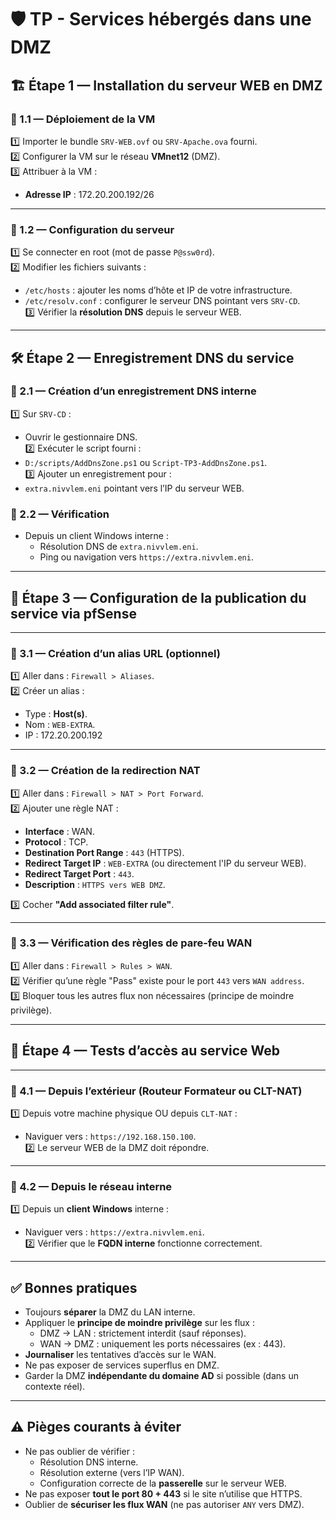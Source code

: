 # 🛡️ TP - Services hébergés dans une DMZ
## 🏗️ Étape 1 — Installation du serveur WEB en DMZ

### 🔸 1.1 — Déploiement de la VM

1️⃣ Importer le bundle `SRV-WEB.ovf` ou `SRV-Apache.ova` fourni.  
2️⃣ Configurer la VM sur le réseau **VMnet12** (DMZ).  
3️⃣ Attribuer à la VM :

- **Adresse IP** : 172.20.200.192/26

---

### 🔸 1.2 — Configuration du serveur

1️⃣ Se connecter en root (mot de passe `P@ssw0rd`).  
2️⃣ Modifier les fichiers suivants :

- `/etc/hosts` : ajouter les noms d’hôte et IP de votre infrastructure.
- `/etc/resolv.conf` : configurer le serveur DNS pointant vers `SRV-CD`.  
    3️⃣ Vérifier la **résolution DNS** depuis le serveur WEB.

---

## 🛠️ Étape 2 — Enregistrement DNS du service

### 🔸 2.1 — Création d’un enregistrement DNS interne

1️⃣ Sur `SRV-CD` :

- Ouvrir le gestionnaire DNS.  
    2️⃣ Exécuter le script fourni :
- `D:/scripts/AddDnsZone.ps1` ou `Script-TP3-AddDnsZone.ps1`.  
    3️⃣ Ajouter un enregistrement pour :
- `extra.nivvlem.eni` pointant vers l’IP du serveur WEB.

### 🔸 2.2 — Vérification

- Depuis un client Windows interne :
    - Résolution DNS de `extra.nivvlem.eni`.
    - Ping ou navigation vers `https://extra.nivvlem.eni`.

---

## 🔐 Étape 3 — Configuration de la publication du service via pfSense

---

### 🔸 3.1 — Création d’un alias URL (optionnel)

1️⃣ Aller dans : `Firewall > Aliases`.  
2️⃣ Créer un alias :

- Type : **Host(s)**.
- Nom : `WEB-EXTRA`.
- IP : 172.20.200.192

---

### 🔸 3.2 — Création de la redirection NAT

1️⃣ Aller dans : `Firewall > NAT > Port Forward`.  
2️⃣ Ajouter une règle NAT :

- **Interface** : WAN.
- **Protocol** : TCP.
- **Destination Port Range** : `443` (HTTPS).
- **Redirect Target IP** : `WEB-EXTRA` (ou directement l'IP du serveur WEB).
- **Redirect Target Port** : `443`.
- **Description** : `HTTPS vers WEB DMZ`.

3️⃣ Cocher **"Add associated filter rule"**.

---

### 🔸 3.3 — Vérification des règles de pare-feu WAN

1️⃣ Aller dans : `Firewall > Rules > WAN`.  
2️⃣ Vérifier qu’une règle "Pass" existe pour le port `443` vers `WAN address`.  
3️⃣ Bloquer tous les autres flux non nécessaires (principe de moindre privilège).

---

## 🧪 Étape 4 — Tests d’accès au service Web

---

### 🔸 4.1 — Depuis l’extérieur (Routeur Formateur ou CLT-NAT)

1️⃣ Depuis votre machine physique OU depuis `CLT-NAT` :

- Naviguer vers : `https://192.168.150.100`.  
    2️⃣ Le serveur WEB de la DMZ doit répondre.

---

### 🔸 4.2 — Depuis le réseau interne

1️⃣ Depuis un **client Windows** interne :

- Naviguer vers : `https://extra.nivvlem.eni`.  
    2️⃣ Vérifier que le **FQDN interne** fonctionne correctement.

---

## ✅ Bonnes pratiques

- Toujours **séparer** la DMZ du LAN interne.
- Appliquer le **principe de moindre privilège** sur les flux :
    - DMZ → LAN : strictement interdit (sauf réponses).
    - WAN → DMZ : uniquement les ports nécessaires (ex : 443).
- **Journaliser** les tentatives d’accès sur le WAN.
- Ne pas exposer de services superflus en DMZ.
- Garder la DMZ **indépendante du domaine AD** si possible (dans un contexte réel).

---

## ⚠️ Pièges courants à éviter

- Ne pas oublier de vérifier :
    - Résolution DNS interne.
    - Résolution externe (vers l’IP WAN).
    - Configuration correcte de la **passerelle** sur le serveur WEB.
- Ne pas exposer **tout le port 80 + 443** si le site n’utilise que HTTPS.
- Oublier de **sécuriser les flux WAN** (ne pas autoriser `ANY` vers DMZ).